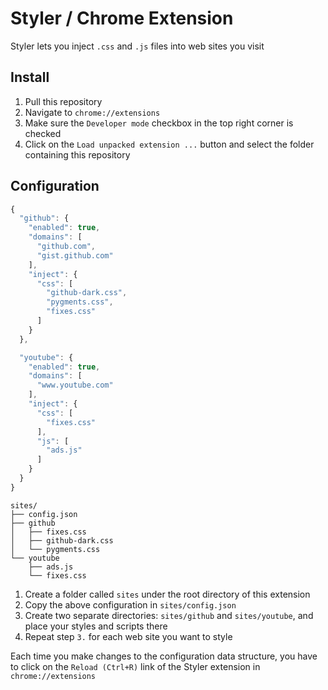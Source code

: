
# Styler / Chrome Extension

Styler lets you inject `.css` and `.js` files into web sites you visit


## Install

1. Pull this repository
2. Navigate to `chrome://extensions`
3. Make sure the `Developer mode` checkbox in the top right corner is checked
4. Click on the `Load unpacked extension ...` button and select the folder containing this repository


## Configuration

```js
{
  "github": {
    "enabled": true,
    "domains": [
      "github.com",
      "gist.github.com"
    ],
    "inject": {
      "css": [
        "github-dark.css",
        "pygments.css",
        "fixes.css"
      ]
    }
  },

  "youtube": {
    "enabled": true,
    "domains": [
      "www.youtube.com"
    ],
    "inject": {
      "css": [
        "fixes.css"
      ],
      "js": [
        "ads.js"
      ]
    }
  }
}
```

```
sites/
├── config.json
├── github
│   ├── fixes.css
│   ├── github-dark.css
│   └── pygments.css
└── youtube
    ├── ads.js
    └── fixes.css

```

1. Create a folder called `sites` under the root directory of this extension
2. Copy the above configuration in `sites/config.json`
3. Create two separate directories: `sites/github` and `sites/youtube`, and place your styles and scripts there
4. Repeat step `3.` for each web site you want to style

Each time you make changes to the configuration data structure, you have to click on the `Reload (Ctrl+R)` link of the Styler extension in `chrome://extensions`
